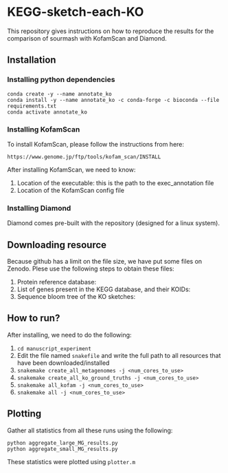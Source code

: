 # KEGG-sketch-each-KO
This repository gives instructions on how to reproduce the results for the comparison of sourmash with KofamScan and Diamond.

## Installation

### Installing python dependencies
```
conda create -y --name annotate_ko
conda install -y --name annotate_ko -c conda-forge -c bioconda --file requirements.txt
conda activate annotate_ko
```

### Installing KofamScan
To install KofamScan, please follow the instructions from here:
```
https://www.genome.jp/ftp/tools/kofam_scan/INSTALL
```
After installing KofamScan, we need to know:
1. Location of the executable: this is the path to the exec_annotation file
1. Location of the KofamScan config file

### Installing Diamond
Diamond comes pre-built with the repository (designed for a linux system).

## Downloading resource
Because github has a limit on the file size, we have put some files on Zenodo. Plese use the following steps to obtain these files:
1. Protein reference database:
1. List of genes present in the KEGG database, and their KOIDs:
1. Sequence bloom tree of the KO sketches:

## How to run?
After installing, we need to do the following:
1. `cd manuscript_experiment`
1. Edit the file named `snakefile` and write the full path to all resources that have been downloaded/installed
1. `snakemake create_all_metagenomes -j <num_cores_to_use>`
1. `snakemake create_all_ko_ground_truths -j <num_cores_to_use>`
1. `snakemake all_kofam -j <num_cores_to_use>`
1. `snakemake all -j <num_cores_to_use>`


## Plotting
Gather all statistics from all these runs using the following:
```
python aggregate_large_MG_results.py
python aggregate_small_MG_results.py
```

These statistics were plotted using `plotter.m`
